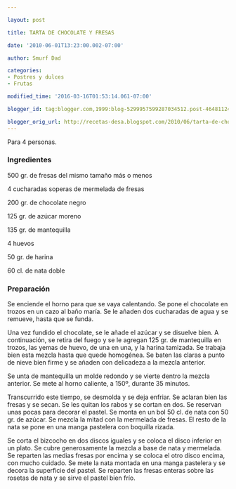 ```yaml
---

layout: post

title: TARTA DE CHOCOLATE Y FRESAS

date: '2010-06-01T13:23:00.002-07:00'

author: Smurf Dad

categories:
- Postres y dulces
- Frutas

modified_time: '2016-03-16T01:53:14.061-07:00'

blogger_id: tag:blogger.com,1999:blog-5299957599287034512.post-464811242902883150

blogger_orig_url: http://recetas-desa.blogspot.com/2010/06/tarta-de-chocolate-y-fresas.html
---
```


Para 4 personas.

<h3>Ingredientes</h3>

500 gr. de fresas del mismo tamaño más o menos

4 cucharadas soperas de mermelada de fresas

200 gr. de chocolate negro

125 gr. de azúcar moreno

135 gr. de mantequilla

4 huevos

50 gr. de harina

60 cl. de nata doble

<h3>Preparación</h3>

Se enciende el horno para que se vaya calentando. Se pone el chocolate en trozos en un cazo al baño maría. Se le añaden dos cucharadas de agua y se remueve, hasta que se funda.

Una vez fundido el chocolate, se le añade el azúcar y se disuelve bien. A continuación, se retira del fuego y se le agregan 125 gr. de mantequilla en trozos, las yemas de huevo, de una en una, y la harina tamizada. Se trabaja bien esta mezcla hasta que quede homogénea. Se baten las claras a punto de nieve bien firme y se añaden con delicadeza a la mezcla anterior.

Se unta de mantequilla un molde redondo y se vierte dentro la mezcla anterior. Se mete al horno caliente, a 150º, durante 35 minutos.

Transcurrido este tiempo, se desmolda y se deja enfriar. Se aclaran bien las fresas y se secan. Se les quitan los rabos y se cortan en dos. Se reservan unas pocas para decorar el pastel. Se monta en un bol 50 cl. de nata con 50 gr. de azúcar. Se mezcla la mitad con la mermelada de fresas. El resto de la nata se pone en una manga pastelera con boquilla rizada.

Se corta el bizcocho en dos discos iguales y se coloca el disco inferior en un plato. Se cubre generosamente la mezcla a base de nata y mermelada. Se reparten las medias fresas por encima y se coloca el otro disco encima, con mucho cuidado. Se mete la nata montada en una manga pastelera y se decora la superficie del pastel. Se reparten las fresas enteras sobre las rosetas de nata y se sirve el pastel bien frío.